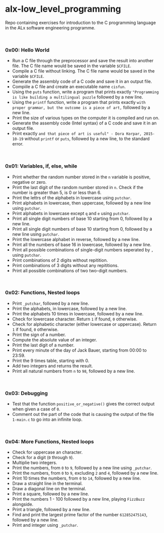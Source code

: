 # alx-low_level_programming
Repo containing exercises for introduction to the C programming language in the ALx software engineering programme.

<br />

### 0x00: Hello World
- Run a C file through the preprocessor and save the result into another file. The C file name would be saved in the variable `$CFILE`.
- Compile a C file without linking. The C file name would be saved in the variable `$CFILE`.
- Generate the assembly code of a C code and save it in an output file.
- Compiile a C file and create an executable name `cisfun`.
- Using the `puts` function, write a program that prints exactly `"Programming is like building a multilingual puzzle` followed by a new line.
- Using the `printf` function, write a program that prints exactly `with proper grammar, but the outcome is a piece of art,` followed by a new line.
- Print the size of various types on the computer it is compiled and run on.
- Generate the assembly code (Intel syntax) of a C code and save it in an output file.
- Print exactly `and that piece of art is useful" - Dora Korpar, 2015-10-19` without `printf` or `puts`, followed by a new line, to the standard error.

<br />

### 0x01: Variables, if, else, while
- Print whether the random number stored in the `n` variable is positive, negative or zero.
- Print the last digit of the random number stored in `n`. Check if the number is greater than 5, is 0 or less than 6.
- Print the lettrs of the alphabets in lowercase using `putchar`.
- Print alphabets in lowercase, then uppercase, followed by a new line using `putchar`.
- Print alphabets in lowercase except `q` and `e` using `putchar`.
- Print all single digit numbers of base 10 starting from 0, followed by a new line.
- Print all single digit numbers of base 10 starting from 0, followed by a new line using `putchar`.
- Print the lowercase alphabet in reverse, followed by a new line.
- Print all the numbers of base 16 in lowercase, followed by a new line. 
- Print all possible combinations of single-digit numbers seperated by `, ` using `putchar`.
- Print combinations of 2 digits without repitition.
- Print combinations of 3 digits without  any repititions.
- Print all possible combinations of two two-digit numbers.

<br />

### 0x02: Functions, Nested loops
- Print `_putchar`, followed by a new line.
- Print the alphabets, in lowercase, followed by a new line.
- Print the alphabets 10 times in lowercase, followed by a new line.
- Check for lowercase character. Return `1` if found, `0` otherwise.
- Check for alphabetic character (either lowercase or uppercase). Return `1` if found, `0` otherwise.
- Print the sign of a number.
- Compute the absolute value of an integer.
- Print the last digit of a number.
- Print every minute of the day of Jack Bauer, starting from 00:00 to 23:59.
- Print the 9 times table, starting with 0.
- Add two integers and returns the result.
- Print all natural numbers from `n` to `98`, followed by a new line.

<br />

### 0x03: Debugging
- Test that the function `positive_or_negative()` gives the correct output when given a case of `0`.
- Comment out the part of the code that is causing the output of the file `1-main.c` to go into an infinite loop.

<br />

### 0x04: More Functions, Nested loops
- Check for uppercase an character.
- Check for a digit (`0` through `9`).
- Multiplie two integers.
- Print the numbers, from `0` to `9`, followed by a new line using `_putchar`.
- Print the numbers, from `0` to `9`, excluding `2` and `4`, followed by a new line.
- Print 10 times the numbers, from `0` to `14`, followed by a new line.
- Draw a straight line in the terminal.
- Draw a diagonal line on the terminal.
- Print a square, followed by a new line.
- Print the numbers 1 - 100 followed by a new line, playing `FizzBuzz` alongside.
- Print a triangle, followed by a new line.
- Find and print the largest prime factor of the number `612852475143`, followed by a new line.
- Print and integer using `_putchar`.
